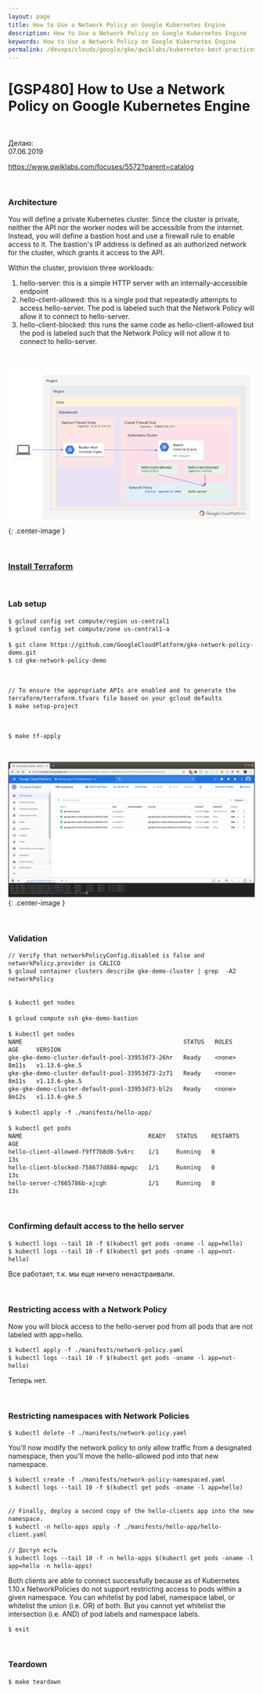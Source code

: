 ```yaml
---
layout: page
title: How to Use a Network Policy on Google Kubernetes Engine
description: How to Use a Network Policy on Google Kubernetes Engine
keywords: How to Use a Network Policy on Google Kubernetes Engine
permalink: /devops/clouds/google/gke/qwiklabs/kubernetes-best-practices-security/how-to-use-a-network-policy-on-gke/
---
```


# [GSP480] How to Use a Network Policy on Google Kubernetes Engine

<br/>

Делаю:  
07.06.2019

https://www.qwiklabs.com/focuses/5572?parent=catalog

<br/>

### Architecture

You will define a private Kubernetes cluster. Since the cluster is private, neither the API nor the worker nodes will be accessible from the internet. Instead, you will define a bastion host and use a firewall rule to enable access to it. The bastion's IP address is defined as an authorized network for the cluster, which grants it access to the API.

Within the cluster, provision three workloads:

1. hello-server: this is a simple HTTP server with an internally-accessible endpoint
2. hello-client-allowed: this is a single pod that repeatedly attempts to access hello-server. The pod is labeled such that the Network Policy will allow it to connect to hello-server.
3. hello-client-blocked: this runs the same code as hello-client-allowed but the pod is labeled such that the Network Policy will not allow it to connect to hello-server.

<br/>

![How to Use a Network Policy on Google Kubernetes Engine](/img/devops/clouds/google/gke/qwiklabs/kubernetes-best-practices-security/how-to-use-a-network-policy-on-gke/pic1.png 'How to Use a Network Policy on Google Kubernetes Engine'){: .center-image }

<br/>

### [Install Terraform](//gitops.ru/terraform/setup//)

<br>

### Lab setup

    $ gcloud config set compute/region us-central1
    $ gcloud config set compute/zone us-central1-a

    $ git clone https://github.com/GoogleCloudPlatform/gke-network-policy-demo.git
    $ cd gke-network-policy-demo

<br/>

    // To ensure the appropriate APIs are enabled and to generate the terraform/terraform.tfvars file based on your gcloud defaults
    $ make setup-project

<br/>

    $ make tf-apply

<br/>

![How to Use a Network Policy on Google Kubernetes Engine](/img/devops/clouds/google/gke/qwiklabs/kubernetes-best-practices-security/how-to-use-a-network-policy-on-gke/pic2.png 'How to Use a Network Policy on Google Kubernetes Engine'){: .center-image }

<br/>

### Validation

    // Verify that networkPolicyConfig.disabled is false and networkPolicy.provider is CALICO
    $ gcloud container clusters describe gke-demo-cluster | grep  -A2 networkPolicy


    $ kubectl get nodes

    $ gcloud compute ssh gke-demo-bastion

    $ kubectl get nodes
    NAME                                              STATUS   ROLES    AGE     VERSION
    gke-gke-demo-cluster-default-pool-33953d73-26hr   Ready    <none>   8m11s   v1.13.6-gke.5
    gke-gke-demo-cluster-default-pool-33953d73-2z71   Ready    <none>   8m11s   v1.13.6-gke.5
    gke-gke-demo-cluster-default-pool-33953d73-bl2s   Ready    <none>   8m12s   v1.13.6-gke.5

    $ kubectl apply -f ./manifests/hello-app/

    $ kubectl get pods
    NAME                                    READY   STATUS    RESTARTS   AGE
    hello-client-allowed-f9ff7b8d8-5v6rc    1/1     Running   0          13s
    hello-client-blocked-758677d884-mpwgc   1/1     Running   0          13s
    hello-server-c7665786b-xjcgh            1/1     Running   0          13s

<br>

### Confirming default access to the hello server

    $ kubectl logs --tail 10 -f $(kubectl get pods -oname -l app=hello)
    $ kubectl logs --tail 10 -f $(kubectl get pods -oname -l app=not-hello)

Все работает, т.к. мы еще ничего ненастраивали.

<br>

### Restricting access with a Network Policy

Now you will block access to the hello-server pod from all pods that are not labeled with app=hello.

    $ kubectl apply -f ./manifests/network-policy.yaml
    $ kubectl logs --tail 10 -f $(kubectl get pods -oname -l app=not-hello)

Теперь нет.

<br>

### Restricting namespaces with Network Policies

    $ kubectl delete -f ./manifests/network-policy.yaml

You'll now modify the network policy to only allow traffic from a designated namespace, then you'll move the hello-allowed pod into that new namespace.

    $ kubectl create -f ./manifests/network-policy-namespaced.yaml
    $ kubectl logs --tail 10 -f $(kubectl get pods -oname -l app=hello)


    // Finally, deploy a second copy of the hello-clients app into the new namespace.
    $ kubectl -n hello-apps apply -f ./manifests/hello-app/hello-client.yaml

    // Доступ есть
    $ kubectl logs --tail 10 -f -n hello-apps $(kubectl get pods -oname -l app=hello -n hello-apps)

Both clients are able to connect successfully because as of Kubernetes 1.10.x NetworkPolicies do not support restricting access to pods within a given namespace. You can whitelist by pod label, namespace label, or whitelist the union (i.e. OR) of both. But you cannot yet whitelist the intersection (i.e. AND) of pod labels and namespace labels.

    $ exit

<br>

### Teardown

    $ make teardown
